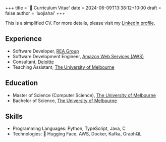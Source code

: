 +++
title = '🐖 Curriculum Vitae'
date = 2024-06-09T13:38:12+10:00
draft = false
author = 'luojiahai'
+++

This is a simplified CV. For more details, please visit my [LinkedIn profile](https://linkedin.com/in/luojiahai).

## Experience

- Software Developer, [REA Group](https://www.rea-group.com/)
- Software Development Engineer, [Amazon Web Services (AWS)](https://aws.amazon.com/)
- Consultant, [Deloitte](https://www.deloitte.com/)
- Teaching Assistant, [The University of Melbourne](https://www.unimelb.edu.au/)

## Education
- Master of Science (Computer Science), [The University of Melbourne](https://www.unimelb.edu.au/)
- Bachelor of Science, [The University of Melbourne](https://www.unimelb.edu.au/)

## Skills

- Programming Languages: Python, TypeScript, Java, C
- Technologies: 🤗 Hugging Face, AWS, Docker, Kafka, GraphQL
